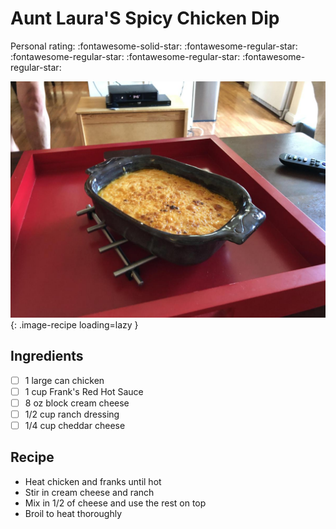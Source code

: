 # Aunt Laura'S Spicy Chicken Dip

<!-- {cts} rating=1; (User can specify rating on scale of 1-5) -->

Personal rating: :fontawesome-solid-star: :fontawesome-regular-star: :fontawesome-regular-star: :fontawesome-regular-star: :fontawesome-regular-star:

<!-- {cte} -->

<!-- {cts} name_image=aunt_laura's_spicy_chicken_dip.jpeg; (User can specify image name) -->

![aunt_laura's_spicy_chicken_dip.jpeg](./aunt_laura's_spicy_chicken_dip.jpeg){: .image-recipe loading=lazy }

<!-- {cte} -->

## Ingredients

- [ ] 1 large can chicken
- [ ] 1 cup Frank's Red Hot Sauce
- [ ] 8 oz block cream cheese
- [ ] 1/2 cup ranch dressing
- [ ] 1/4 cup cheddar cheese

## Recipe

- Heat chicken and franks until hot
- Stir in cream cheese and ranch
- Mix in 1/2 of cheese and use the rest on top
- Broil to heat thoroughly
